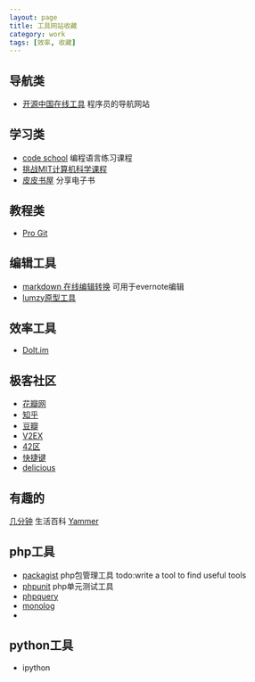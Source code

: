 ```yaml
---
layout: page
title: 工具网站收藏
category: work
tags: [效率, 收藏]
---
```


导航类
-----
* [开源中国在线工具](http://www.ostools.net/) 程序员的导航网站

学习类
-----
* [code school](http://www.codeschool.com/courses) 编程语言练习课程
* [挑战MIT计算机科学课程](http://article.yeeyan.org/view/212952/334600)
* [皮皮书屋](http://www.ppurl.com/login/) 分享电子书

教程类
-----
* [Pro Git](http://yunsim.com/)
  
编辑工具
-----
* [markdown 在线编辑转换](http://dillinger.io/) 可用于evernote编辑
* [lumzy原型工具](http://lumzy.com/app/)
  
效率工具  
-----
* [DoIt.im](http://i.doit.im)

极客社区
-----
* [花瓣网](http://huaban.com)
* [知乎](http://zhihu.com)
* [豆瓣](http://douban.com)
* [V2EX](http://www.v2ex.com)
* [42区](http://42qu.com)
* [快捷键](https://www.shortcutfoo.com/app) 
* [delicious](http://delicious.com)
  
有趣的
-----
[几分钟](http://www.jifenzhong.com/) 生活百科
[Yammer](团队微博)

php工具
------
* [packagist](https://packagist.org/explore/popular) php包管理工具 todo:write a tool to find useful tools
* [phpunit](http://phpunit.com) php单元测试工具
* [phpquery]()
* [monolog]()
* 
  
python工具
------
* ipython

